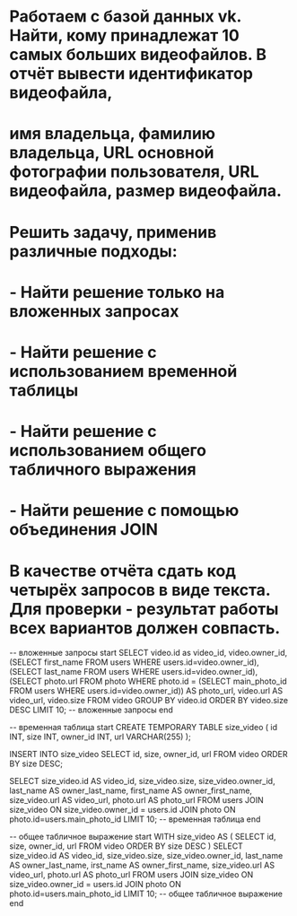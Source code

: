 # Работаем с базой данных vk. Найти, кому принадлежат 10 самых больших видеофайлов. В отчёт вывести идентификатор видеофайла,

# имя владельца, фамилию владельца, URL основной фотографии пользователя, URL видеофайла, размер видеофайла.

# Решить задачу, применив различные подходы:

# - Найти решение только на вложенных запросах

# - Найти решение с использованием временной таблицы

# - Найти решение с использованием общего табличного выражения

# - Найти решение с помощью объединения JOIN

# В качестве отчёта сдать код четырёх запросов в виде текста. Для проверки - результат работы всех вариантов должен совпасть.

-- вложенные запросы start
SELECT
video.id as video_id,
video.owner_id,
(SELECT first_name FROM users WHERE users.id=video.owner_id),
(SELECT last_name FROM users WHERE users.id=video.owner_id),
(SELECT photo.url FROM photo WHERE photo.id = (SELECT main_photo_id FROM users WHERE users.id=video.owner_id)) AS photo_url,
video.url AS video_url,
video.size
FROM video GROUP BY video.id
ORDER BY video.size DESC
LIMIT 10;
-- вложенные запросы end

-- временная таблица start
CREATE TEMPORARY TABLE size_video (
id INT,
size INT,
owner_id INT,
url VARCHAR(255)
);

INSERT INTO size_video
SELECT id, size, owner_id, url
FROM video
ORDER BY size DESC;

SELECT size_video.id AS video_id,
size_video.size,
size_video.owner_id,
last_name AS owner_last_name,
first_name AS owner_first_name,
size_video.url AS video_url,
photo.url AS photo_url
FROM users
JOIN size_video
ON size_video.owner_id = users.id
JOIN photo
ON photo.id=users.main_photo_id
LIMIT 10;
-- временная таблица end

-- общее табличное выражение start
WITH size_video AS (
SELECT id,
size,
owner_id,
url
FROM video
ORDER BY size DESC
)
SELECT size_video.id AS video_id,
size_video.size,
size_video.owner_id,
last_name AS owner_last_name,
irst_name AS owner_first_name,
size_video.url AS video_url,
photo.url AS photo_url
FROM users
JOIN size_video
ON size_video.owner_id = users.id
JOIN photo
ON photo.id=users.main_photo_id
LIMIT 10;
-- общее табличное выражение end
